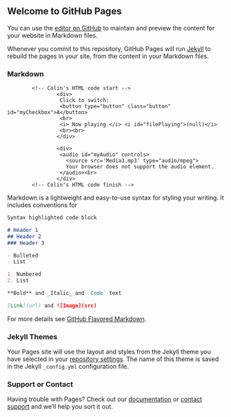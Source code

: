 ## Welcome to GitHub Pages

You can use the [editor on GitHub](https://github.com/asabin/soundexamples/edit/gh-pages/index.md) to maintain and preview the content for your website in Markdown files.

Whenever you commit to this repository, GitHub Pages will run [Jekyll](https://jekyllrb.com/) to rebuild the pages in your site, from the content in your Markdown files.

### Markdown

            <!-- Colin's HTML code start -->
                    <div>
                     Click to switch:
                     <button type="button" class="button" id="myCheckbox">A</button>
                     <br>
                     <i> Now playing </i> <i id="filePlaying">(null)</i>
                     <br><br>
                    </div>

                    <div>
                     <audio id="myAudio" controls>
                       <source src='Media3.mp3' type="audio/mpeg">
                       Your browser does not support the audio element.
                     </audio><br>
                    </div>
            <!-- Colin's HTML code finish -->

Markdown is a lightweight and easy-to-use syntax for styling your writing. It includes conventions for

```markdown
Syntax highlighted code block

# Header 1
## Header 2
### Header 3

- Bulleted
- List

1. Numbered
2. List

**Bold** and _Italic_ and `Code` text

[Link](url) and ![Image](src)
```

For more details see [GitHub Flavored Markdown](https://guides.github.com/features/mastering-markdown/).

### Jekyll Themes

Your Pages site will use the layout and styles from the Jekyll theme you have selected in your [repository settings](https://github.com/asabin/soundexamples/settings/pages). The name of this theme is saved in the Jekyll `_config.yml` configuration file.

### Support or Contact

Having trouble with Pages? Check out our [documentation](https://docs.github.com/categories/github-pages-basics/) or [contact support](https://support.github.com/contact) and we’ll help you sort it out.
